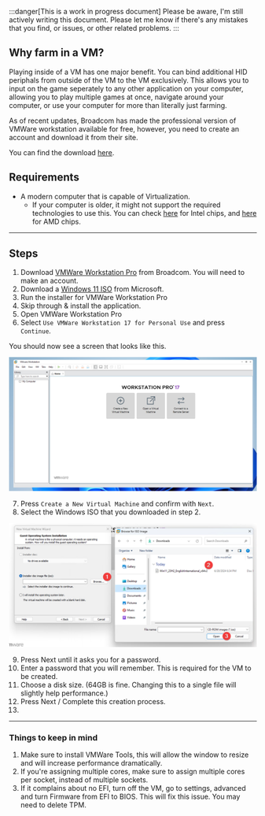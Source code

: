 :::danger[This is a work in progress document]
Please be aware, I'm still actively writing this document. Please let me know if there's any mistakes that you find, or issues, or other related problems.
:::

## Why farm in a VM?

Playing inside of a VM has one major benefit. You can bind additional HID periphals from outside of the VM to the VM exclusively. This allows you to input on the game seperately to any other application on your computer, allowing you to play multiple games at once, navigate around your computer, or use your computer for more than literally just farming.

As of recent updates, Broadcom has made the professional version of VMWare workstation available for free, however, you need to create an account and download it from their site.

You can find the download [here](https://support.broadcom.com/group/ecx/productdownloads?subfamily=VMware%20Workstation%20Pro).

## Requirements

- A modern computer that is capable of Virtualization.
	- If your computer is older, it might not support the required technologies to use this. You can check [here](https://ark.intel.com/content/www/us/en/ark.html) for Intel chips, and [here](https://www.amd.com/en/products/specifications/processors.html) for AMD chips.


---

## Steps

1. Download [VMWare Workstation Pro](https://support.broadcom.com/group/ecx/productdownloads?subfamily=VMware%20Workstation%20Pro) from Broadcom. You will need to make an account.
2. Download a [Windows 11 ISO](https://www.microsoft.com/software-download/windows11) from Microsoft.
3. Run the installer for VMWare Workstation Pro
4. Skip through & install the application.
5. Open VMWare Workstation Pro
6. Select `Use VMWare Workstation 17 for Personal Use` and press `Continue`.

You should now see a screen that looks like this.

![VMWare.png](./assets/blankVMWare.png)

7. Press `Create a New Virtual Machine` and confirm with `Next`.
8. Select the Windows ISO that you downloaded in step 2.

![ISO.png](assets/ISO.png)

9. Press Next until it asks you for a password.
10. Enter a password that you will remember. This is required for the VM to be created.
11. Choose a disk size. (64GB is fine. Changing this to a single file will slightly help performance.)
12. Press Next  / Complete this creation process.
13. 

---

### Things to keep in mind

1. Make sure to install VMWare Tools, this will allow the window to resize and will increase performance dramatically.
2. If you're assigning multiple cores, make sure to assign multiple cores per socket, instead of multiple sockets.
3. If it complains about no EFI, turn off the VM, go to settings, advanced and turn Firmware from EFI to BIOS. This will fix this issue. You may need to delete TPM.